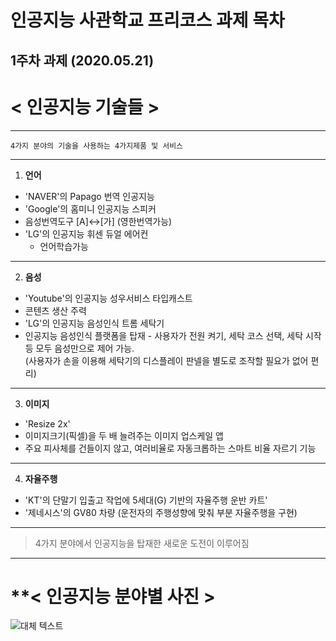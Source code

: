 # 인공지능 사관학교 프리코스 과제 목차

## 1주차 과제 (2020.05.21)

# **< 인공지능  기술들 >**

---
    4가지 분야의 기술을 사용하는 4가지제품 및 서비스
---
1. **언어**
+ 'NAVER'의 Papago 번역 인공지능
+ 'Google'의 홈미니 인공지능 스피커
 + 음성번역도구 [A]↔[가] (영한번역가능)
+ 'LG'의 인공지능 휘센 듀얼 에어컨
  + 언어학습가능
---
2. **음성**
+ 'Youtube'의 인공지능 성우서비스 타입캐스트
 + 콘텐츠 생산 주력
+ 'LG'의 인공지능 음성인식 트롬 세탁기
 + 인공지능 음성인식 플랫폼을 탑재 - 사용자가 전원 켜기, 세탁 코스 선택, 세탁 시작 등 모두 음성만으로 제어 가능.   
  (사용자가 손을 이용해 세탁기의 디스플레이 판넬을 별도로 조작할 필요가 없어 편리)
----
3. **이미지**
+ 'Resize 2x'
 + 이미지크기(픽셀)을 두 배 늘려주는 이미지 업스케일 앱
 + 주요 피사체를 건들이지 않고, 여러비율로 자동크롭하는 스마트 비율 자르기 기능
---
4. **자율주행**
+ 'KT'의 단말기 입출고 작업에 5세대(G) 기반의 자율주행 운반 카트'
+  '제네시스'의 GV80 차량 (운전자의 주행성향에 맞춰 부분 자율주행을 구현)
---
> 4가지 분야에서 인공지능을 탑재한 새로운 도전이 이루어짐
---
# **< 인공지능 분야별 사진 >
![대체 텍스트](https://blogfiles.naver.net/MjAxOTA1MjJfMTQz/MDAxNTU4NDc4ODQ0MjMx.fOf4aUCaZbuffyRi2JDLKy-5OAsLtj2n-oVioH-VjDcg.vh6CZzlGVHHPWO_J7fVm7SHmjEkyA4QgTrmoGaVmH_Mg.PNG.hklee199/%C6%C4%C6%C4%B0%ED7.PNG)
